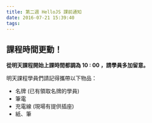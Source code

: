 ```yaml
---
title: 第二週 HelloJS 課前通知
date: 2016-07-21 15:39:40
tags:
---
```


## 課程時間更動！

**從明天課程開始上課時間都調為 10 : 00 ，請學員多加留意。**

明天課程學員們請記得攜帶以下物品：

- 名牌 (已有領取名牌的學員)
- 筆電
- 充電線 (現場有提供插座)
- 紙、筆
